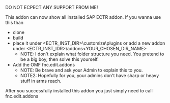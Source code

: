 DO NOT ECPECT ANY SUPPORT FROM ME!

This addon can now show all installed SAP ECTR addon.
If you wanna use this than
 - clone
 - build
 - place it under <ECTR_INST_DIR>\customize\plugins or add a new addon under <ECTR_INST_IDR>\addons\<YOUR_CHOSEN_DIR_NAME>
   - NOTE: I don't explain what folder structure you need. You pretend to be a big boy, then solve this yourself.
 - Add the OMF fnc.edit.addons
   - NOTE: Be brave and ask your Admin to explain this to you.
   - NOTE2: Hopefully for you, your admins don't have sharp or heavy stuff in arms reach.
  
After you successfully installed this addon you just simply need to call fnc.edit.addons
